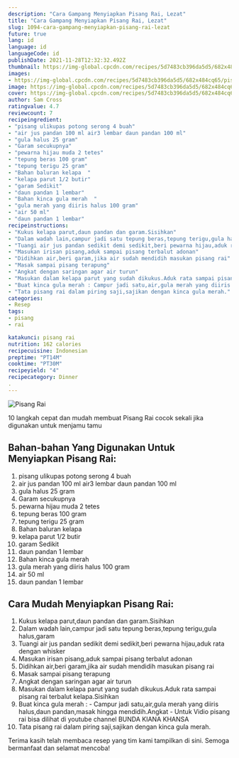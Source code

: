```yaml
---
description: "Cara Gampang Menyiapkan Pisang Rai, Lezat"
title: "Cara Gampang Menyiapkan Pisang Rai, Lezat"
slug: 1094-cara-gampang-menyiapkan-pisang-rai-lezat
future: true
lang: id
language: id
languageCode: id
publishDate: 2021-11-28T12:32:32.492Z 
thumbnail: https://img-global.cpcdn.com/recipes/5d7483cb396da5d5/682x484cq65/pisang-rai-foto-resep-utama.png
images:
- https://img-global.cpcdn.com/recipes/5d7483cb396da5d5/682x484cq65/pisang-rai-foto-resep-utama.png
image: https://img-global.cpcdn.com/recipes/5d7483cb396da5d5/682x484cq65/pisang-rai-foto-resep-utama.png
cover: https://img-global.cpcdn.com/recipes/5d7483cb396da5d5/682x484cq65/pisang-rai-foto-resep-utama.png
author: Sam Cross
ratingvalue: 4.7
reviewcount: 7
recipeingredient:
- "pisang ulikupas potong serong 4 buah"
- "air jus pandan 100 ml air3 lembar daun pandan 100 ml"
- "gula halus 25 gram"
- "Garam secukupnya"
- "pewarna hijau muda 2 tetes"
- "tepung beras 100 gram"
- "tepung terigu 25 gram"
- "Bahan baluran kelapa  "
- "kelapa parut 1/2 butir"
- "garam Sedikit"
- "daun pandan 1 lembar"
- "Bahan kinca gula merah  "
- "gula merah yang diiris halus 100 gram"
- "air 50 ml"
- "daun pandan 1 lembar"
recipeinstructions:
- "Kukus kelapa parut,daun pandan dan garam.Sisihkan"
- "Dalam wadah lain,campur jadi satu tepung beras,tepung terigu,gula halus,garam"
- "Tuangi air jus pandan sedikit demi sedikit,beri pewarna hijau,aduk rata dengan whisker"
- "Masukan irisan pisang,aduk sampai pisang terbalut adonan"
- "Didihkan air,beri garam,jika air sudah mendidih masukan pisang rai"
- "Masak sampai pisang terapung"
- "Angkat dengan saringan agar air turun"
- "Masukan dalam kelapa parut yang sudah dikukus.Aduk rata sampai pisang rai terbalut kelapa.Sisihkan"
- "Buat kinca gula merah : Campur jadi satu,air,gula merah yang diiris halus,daun pandan,masak hingga mendidih.Angkat Untuk Vidio pisang rai bisa dilihat di youtube channel BUNDA KIANA KHANSA"
- "Tata pisang rai dalam piring saji,sajikan dengan kinca gula merah."
categories:
- Resep
tags:
- pisang
- rai

katakunci: pisang rai 
nutrition: 162 calories
recipecuisine: Indonesian
preptime: "PT14M"
cooktime: "PT30M"
recipeyield: "4"
recipecategory: Dinner
. 
---
```



![Pisang Rai](https://img-global.cpcdn.com/recipes/5d7483cb396da5d5/682x484cq65/pisang-rai-foto-resep-utama.png)

10 langkah cepat dan mudah membuat  Pisang Rai cocok sekali jika digunakan untuk menjamu tamu

<!--inarticleads1-->

## Bahan-bahan Yang Digunakan Untuk Menyiapkan Pisang Rai:

1. pisang ulikupas potong serong 4 buah
1. air jus pandan 100 ml air3 lembar daun pandan 100 ml
1. gula halus 25 gram
1. Garam secukupnya
1. pewarna hijau muda 2 tetes
1. tepung beras 100 gram
1. tepung terigu 25 gram
1. Bahan baluran kelapa  
1. kelapa parut 1/2 butir
1. garam Sedikit
1. daun pandan 1 lembar
1. Bahan kinca gula merah  
1. gula merah yang diiris halus 100 gram
1. air 50 ml
1. daun pandan 1 lembar



<!--inarticleads2-->

## Cara Mudah Menyiapkan Pisang Rai:

1. Kukus kelapa parut,daun pandan dan garam.Sisihkan
1. Dalam wadah lain,campur jadi satu tepung beras,tepung terigu,gula halus,garam
1. Tuangi air jus pandan sedikit demi sedikit,beri pewarna hijau,aduk rata dengan whisker
1. Masukan irisan pisang,aduk sampai pisang terbalut adonan
1. Didihkan air,beri garam,jika air sudah mendidih masukan pisang rai
1. Masak sampai pisang terapung
1. Angkat dengan saringan agar air turun
1. Masukan dalam kelapa parut yang sudah dikukus.Aduk rata sampai pisang rai terbalut kelapa.Sisihkan
1. Buat kinca gula merah : - Campur jadi satu,air,gula merah yang diiris halus,daun pandan,masak hingga mendidih.Angkat - Untuk Vidio pisang rai bisa dilihat di youtube channel BUNDA KIANA KHANSA
1. Tata pisang rai dalam piring saji,sajikan dengan kinca gula merah.




Terima kasih telah membaca resep yang tim kami tampilkan di sini. Semoga bermanfaat dan selamat mencoba!
